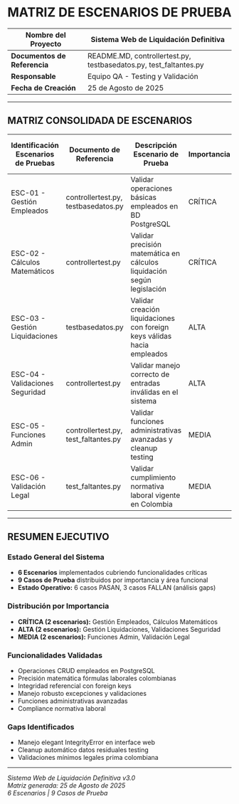 # MATRIZ DE ESCENARIOS DE PRUEBA

| **Nombre del Proyecto** | Sistema Web de Liquidación Definitiva |
|-------------------------|---------------------------------------|
| **Documentos de Referencia** | README.MD, controllertest.py, testbasedatos.py, test_faltantes.py |
| **Responsable** | Equipo QA - Testing y Validación |
| **Fecha de Creación** | 25 de Agosto de 2025 |

---

## MATRIZ CONSOLIDADA DE ESCENARIOS

| **Identificación Escenarios de Pruebas** | **Documento de Referencia** | **Descripción Escenario de Prueba** | **Importancia** | **No de Caso de Prueba** |
|------------------------------------------|----------------------------|-------------------------------------|-----------------|-------------------------|
| ESC-01 - Gestión Empleados | controllertest.py, testbasedatos.py | Validar operaciones básicas empleados en BD PostgreSQL | CRÍTICA | CP-001, CP-007 |
| ESC-02 - Cálculos Matemáticos | controllertest.py | Validar precisión matemática en cálculos liquidación según legislación | CRÍTICA | CP-002, CP-003 |
| ESC-03 - Gestión Liquidaciones | testbasedatos.py | Validar creación liquidaciones con foreign keys válidas hacia empleados | ALTA | CP-008 |
| ESC-04 - Validaciones Seguridad | controllertest.py | Validar manejo correcto de entradas inválidas en el sistema | ALTA | CP-009 |
| ESC-05 - Funciones Admin | controllertest.py, test_faltantes.py | Validar funciones administrativas avanzadas y cleanup testing | MEDIA | CP-004, CP-006 |
| ESC-06 - Validación Legal | test_faltantes.py | Validar cumplimiento normativa laboral vigente en Colombia | MEDIA | CP-005 |

---

## RESUMEN EJECUTIVO

### Estado General del Sistema
- **6 Escenarios** implementados cubriendo funcionalidades críticas
- **9 Casos de Prueba** distribuidos por importancia y área funcional
- **Estado Operativo:** 6 casos PASAN, 3 casos FALLAN (análisis gaps)

### Distribución por Importancia
- **CRÍTICA (2 escenarios):** Gestión Empleados, Cálculos Matemáticos
- **ALTA (2 escenarios):** Gestión Liquidaciones, Validaciones Seguridad  
- **MEDIA (2 escenarios):** Funciones Admin, Validación Legal

### Funcionalidades Validadas
- Operaciones CRUD empleados en PostgreSQL
- Precisión matemática fórmulas laborales colombianas
- Integridad referencial con foreign keys
- Manejo robusto excepciones y validaciones
- Funciones administrativas avanzadas
- Compliance normativa laboral

### Gaps Identificados
- Manejo elegant IntegrityError en interface web
- Cleanup automático datos residuales testing
- Validaciones mínimos legales prima colombiana

---

*Sistema Web de Liquidación Definitiva v3.0*  
*Matriz generada: 25 de Agosto de 2025*  
*6 Escenarios | 9 Casos de Prueba*
